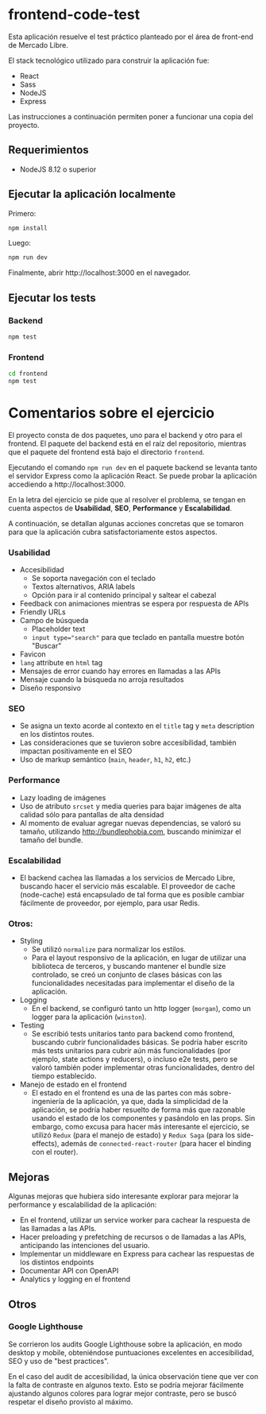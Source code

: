 # frontend-code-test

Esta aplicación resuelve el test práctico planteado por el área de front-end de Mercado Libre.

El stack tecnológico utilizado para construir la aplicación fue:

- React
- Sass
- NodeJS
- Express

Las instrucciones a continuación permiten poner a funcionar una copia del proyecto.

## Requerimientos

- NodeJS 8.12 o superior

## Ejecutar la aplicación localmente

Primero:

```sh
npm install
```

Luego:

```sh
npm run dev
```

Finalmente, abrir http://localhost:3000 en el navegador.

## Ejecutar los tests

### Backend

```sh
npm test
```

### Frontend

```sh
cd frontend
npm test
```

# Comentarios sobre el ejercicio

El proyecto consta de dos paquetes, uno para el backend y otro para el frontend. El paquete del backend está en el raíz del repositorio, mientras que el paquete del frontend está bajo el directorio `frontend`.

Ejecutando el comando `npm run dev` en el paquete backend se levanta tanto el servidor Express como la aplicación React. Se puede probar la aplicación accediendo a http://localhost:3000.

En la letra del ejercicio se pide que al resolver el problema, se tengan en cuenta aspectos de **Usabilidad**, **SEO**, **Performance** y **Escalabilidad**. 

A continuación, se detallan algunas acciones concretas que se tomaron para que la aplicación cubra satisfactoriamente estos aspectos.

### Usabilidad

- Accesibilidad
    - Se soporta navegación con el teclado
    - Textos alternativos, ARIA labels
    - Opción para ir al contenido principal y saltear el cabezal
- Feedback con animaciones mientras se espera por respuesta de APIs
- Friendly URLs
- Campo de búsqueda
    - Placeholder text
    - `input type="search"` para que teclado en pantalla muestre botón "Buscar"
- Favicon
- `lang` attribute en `html` tag
- Mensajes de error cuando hay errores en llamadas a las APIs
- Mensaje cuando la búsqueda no arroja resultados
- Diseño responsivo

### SEO

- Se asigna un texto acorde al contexto en el `title` tag y `meta` description en los distintos routes.
- Las consideraciones que se tuvieron sobre accesibilidad, también impactan positivamente en el SEO
- Uso de markup semántico (`main`, `header`, `h1`, `h2`, etc.)

### Performance

- Lazy loading de imágenes
- Uso de atributo `srcset` y media queries para bajar imágenes de alta calidad sólo para pantallas de alta densidad
- Al momento de evaluar agregar nuevas dependencias, se valoró su tamaño, utilizando http://bundlephobia.com, buscando minimizar el tamaño del bundle.

### Escalabilidad

- El backend cachea las llamadas a los servicios de Mercado Libre, buscando hacer el servicio más escalable. El proveedor de cache (node-cache) está encapsulado de tal forma que es posible cambiar fácilmente de proveedor, por ejemplo, para usar Redis.

### Otros:

- Styling
    - Se utilizó `normalize` para normalizar los estilos.
    - Para el layout responsivo de la aplicación, en lugar de utilizar una biblioteca de terceros, y buscando mantener el bundle size controlado, se creó un conjunto de clases básicas con las funcionalidades necesitadas para implementar el diseño de la aplicación.
- Logging
    - En el backend, se configuró tanto un http logger (`morgan`), como un logger para la aplicación (`winston`).
- Testing
    - Se escribió tests unitarios tanto para backend como frontend, buscando cubrir funcionalidades básicas.
    Se podría haber escrito más tests unitarios para cubrir aún más funcionalidades (por ejemplo, state actions y reducers), o incluso e2e tests, pero se valoró también poder implementar otras funcionalidades, dentro del tiempo establecido.
- Manejo de estado en el frontend
    - El estado en el frontend es una de las partes con más sobre-ingeniería de la aplicación, ya que, dada la simplicidad de la aplicación, se podría haber resuelto de forma más que razonable usando el estado de los componentes y pasándolo en las props. Sin embargo, como excusa para hacer más interesante el ejercicio, se utilizó `Redux` (para el manejo de estado) y `Redux Saga` (para los side-effects), además de `connected-react-router` (para hacer el binding con el router).

## Mejoras

Algunas mejoras que hubiera sido interesante explorar para mejorar la performance y escalabilidad de la aplicación:

- En el frontend, utilizar un service worker para cachear la respuesta de las llamadas a las APIs.
- Hacer preloading y prefetching de recursos o de llamadas a las APIs, anticipando las intenciones del usuario.
- Implementar un middleware en Express para cachear las respuestas de los distintos endpoints
- Documentar API con OpenAPI
- Analytics y logging en el frontend

## Otros

### Google Lighthouse

Se corrieron los audits Google Lighthouse sobre la aplicación, en modo desktop y mobile, obteniéndose puntuaciones excelentes en accesibilidad, SEO y uso de "best practices".

En el caso del audit de accesibilidad, la única observación tiene que ver con la falta de contraste en algunos texto. Esto se podría mejorar fácilmente ajustando algunos colores para lograr mejor contraste, pero se buscó respetar el diseño provisto al máximo.
